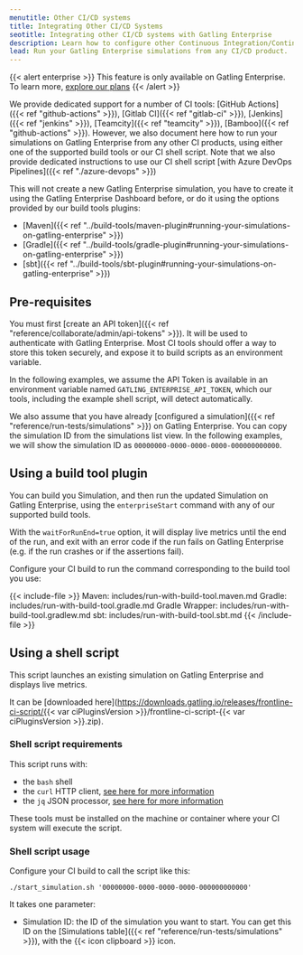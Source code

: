 ```yaml
---
menutitle: Other CI/CD systems
title: Integrating Other CI/CD Systems
seotitle: Integrating other CI/CD systems with Gatling Enterprise
description: Learn how to configure other Continuous Integration/Continuous Delivery systems to run your simulations on Gatling Enterprise.
lead: Run your Gatling Enterprise simulations from any CI/CD product.
---
```


{{< alert enterprise >}}
This feature is only available on Gatling Enterprise. To learn more, [explore our plans](https://gatling.io/pricing?utm_source=docs)
{{< /alert >}}

We provide dedicated support for a number of CI tools: [GitHub Actions]({{< ref "github-actions" >}}), [Gitlab CI]({{< ref "gitlab-ci" >}}), [Jenkins]({{< ref "jenkins" >}}), [Teamcity]({{< ref "teamcity" >}}), [Bamboo]({{< ref "github-actions" >}}). However, we also document here how to run your simulations on Gatling Enterprise from any other CI products, using either one of the supported build tools or our CI shell script. Note that we also provide dedicated instructions to use our CI shell script [with Azure DevOps Pipelines]({{< ref "./azure-devops" >}})

This will not create a new Gatling Enterprise simulation, you have to create it using the Gatling Enterprise Dashboard before, or do it using the options provided by our build tools plugins:
- [Maven]({{< ref "../build-tools/maven-plugin#running-your-simulations-on-gatling-enterprise" >}})
- [Gradle]({{< ref "../build-tools/gradle-plugin#running-your-simulations-on-gatling-enterprise" >}})
- [sbt]({{< ref "../build-tools/sbt-plugin#running-your-simulations-on-gatling-enterprise" >}})

## Pre-requisites

You must first [create an API token]({{< ref "reference/collaborate/admin/api-tokens" >}}). It will be used to authenticate with Gatling Enterprise. Most CI tools should offer a way to store this token securely, and expose it to build scripts as an environment variable.

In the following examples, we assume the API Token is available in an environment variable named `GATLING_ENTERPRISE_API_TOKEN`, which our tools, including the example shell script, will detect automatically.

We also assume that you have already [configured a simulation]({{< ref "reference/run-tests/simulations" >}}) on Gatling Enterprise. You can copy the simulation ID from the simulations list view. In the following examples, we will show the simulation ID as `00000000-0000-0000-0000-000000000000`.

## Using a build tool plugin

You can build you Simulation, and then run the updated Simulation on Gatling Enterprise, using the `enterpriseStart` command with any of our supported build tools.

With the `waitForRunEnd=true` option, it will display live metrics until the end of the run, and exit with an error code if the run fails on Gatling Enterprise (e.g. if the run crashes or if the assertions fail).

Configure your CI build to run the command corresponding to the build tool you use:

{{< include-file >}}
Maven: includes/run-with-build-tool.maven.md
Gradle: includes/run-with-build-tool.gradle.md
Gradle Wrapper: includes/run-with-build-tool.gradlew.md
sbt: includes/run-with-build-tool.sbt.md
{{< /include-file  >}}

## Using a shell script

This script launches an existing simulation on Gatling Enterprise and displays live metrics.

It can be [downloaded here](https://downloads.gatling.io/releases/frontline-ci-script/{{< var ciPluginsVersion >}}/frontline-ci-script-{{< var ciPluginsVersion >}}.zip).

### Shell script requirements

This script runs with:

- the `bash` shell
- the `curl` HTTP client, [see here for more information](https://curl.se/)
- the `jq` JSON processor, [see here for more information](https://stedolan.github.io/jq/)

These tools must be installed on the machine or container where your CI system will execute the script.

### Shell script usage

Configure your CI build to call the script like this:

```shell
./start_simulation.sh '00000000-0000-0000-0000-000000000000'
```

It takes one parameter:

- Simulation ID: the ID of the simulation you want to start. You can get this ID on the
  [Simulations table]({{< ref "reference/run-tests/simulations" >}}), with the {{< icon clipboard >}} icon.
